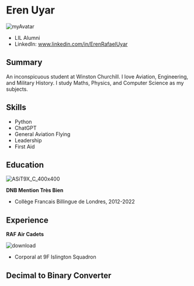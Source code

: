 # Eren Uyar
![myAvatar](https://github.com/Eren-uyar/CV/assets/146925721/d1d0fe9a-eece-49bf-92b3-3a83ad45cbf2)
* LIL Alumni
* LinkedIn: www.linkedin.com/in/ErenRafaelUyar
## Summary
An inconspicuous student at Winston Churchill. I love Aviation, Engineering, and Military History. I study Maths, Physics, and Computer Science as my subjects.
## Skills
* Python
* ChatGPT
* General Aviation Flying
* Leadership
* First Aid
## Education
![ASiT9X_C_400x400](https://github.com/Eren-uyar/CV/assets/146925721/ad557573-6512-461f-a288-c41f32b6106a)

**DNB Mention Très Bien**
* Collège Francais Billingue de Londres, 2012-2022
## Experience
**RAF Air Cadets**

![download](https://github.com/Eren-uyar/CV/assets/146925721/bf88cd64-8b9d-4573-9a11-f4ce6f2865f2)

* Corporal at 9F Islington Squadron

## Decimal to Binary Converter
